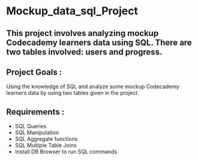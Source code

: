 # Mockup_data_sql_Project

## This project involves analyzing mockup Codecademy learners data using SQL. There are two tables involved: users and progress.

## Project Goals :
Using the knowledge of SQL and analyze some mockup Codecademy learners data by using two tables given in the project.

## Requirements :
- SQL Queries
- SQL Manipulation
- SQL Aggregate functions
- SQL Multiple Table Joins
- Install DB Browser to run SQL commands

  
